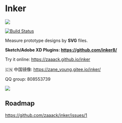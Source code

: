 # Inker

![](https://github.com/zaaack/inker/blob/master/docs/media/logo.png?raw=true)


[![Build Status](https://travis-ci.org/zaaack/inker.svg?branch=master)](https://travis-ci.org/zaaack/inker)

Measure prototype designs by **SVG** files.

**Sketch/Adobe XD Plugins: https://github.com/inker8/**

Try  it online: <https://zaaack.github.io/inker>

🇨🇳 中国镜像: <https://zane_young.gitee.io/inker/>

QQ group: 808553739

![](https://github.com/zaaack/inker/blob/master/docs/media/capture.png?raw=true)

## Roadmap

<https://github.com/zaaack/inker/issues/1>
